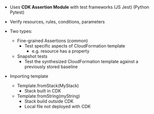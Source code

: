 - Uses **CDK Assertion Module** with test frameworks (JS Jest) (Python Pytest)
- Verify resources, rules, conditions, parameters

- Two types:
	- Fine-grained Assertions (common)
		- Test specific aspects of CloudFormation template
			- e.g. resource has a property
	- Snapshot tests
		- Test the synthesized CloudFormation template against a previously stored baseline

- Importing template
	- Template.fromStack(MyStack)
		- Stack built in CDK
	- Template.fromString(myString)
		- Stack build outside CDK
		- Local file not deployed with CDK